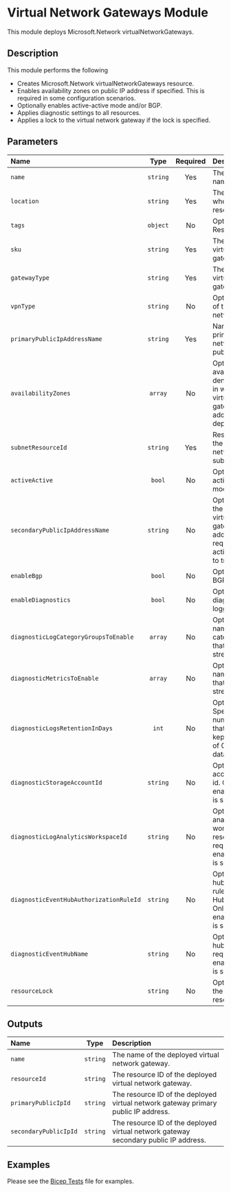 # Virtual Network Gateways Module

This module deploys Microsoft.Network virtualNetworkGateways.

## Description

This module performs the following

- Creates Microsoft.Network virtualNetworkGateways resource.
- Enables availability zones on public IP address if specified. This is required in some configuration scenarios.
- Optionally enables active-active mode and/or BGP.
- Applies diagnostic settings to all resources.
- Applies a lock to the virtual network gateway if the lock is specified.

## Parameters

| Name                                    | Type     | Required | Description                                                                                                                         |
| :-------------------------------------- | :------: | :------: | :---------------------------------------------------------------------------------------------------------------------------------- |
| `name`                                  | `string` | Yes      | The resource name.                                                                                                                  |
| `location`                              | `string` | Yes      | The geo-location where the resource lives.                                                                                          |
| `tags`                                  | `object` | No       | Optional. Resource tags.                                                                                                            |
| `sku`                                   | `string` | Yes      | The sku of this virtual network gateway.                                                                                            |
| `gatewayType`                           | `string` | Yes      | The type of this virtual network gateway.                                                                                           |
| `vpnType`                               | `string` | No       | Optional. The type of this virtual network gateway.                                                                                 |
| `primaryPublicIpAddressName`            | `string` | Yes      | Name of the primary virtual network gateway public IP address.                                                                      |
| `availabilityZones`                     | `array`  | No       | Optional. A list of availability zones denoting the zone in which the virtual network gateway public IP address should be deployed. |
| `subnetResourceId`                      | `string` | Yes      | Resource ID of the virtual network gateway subnet.                                                                                  |
| `activeActive`                          | `bool`   | No       | Optional. Enable active-active mode.                                                                                                |
| `secondaryPublicIpAddressName`          | `string` | No       | Optional. Name of the secondary virtual network gateway public IP address. Only required when activeActive is set to true.          |
| `enableBgp`                             | `bool`   | No       | Optional. Enable BGP.                                                                                                               |
| `enableDiagnostics`                     | `bool`   | No       | Optional. Enable diagnostic logging.                                                                                                |
| `diagnosticLogCategoryGroupsToEnable`   | `array`  | No       | Optional. The name of log category groups that will be streamed.                                                                    |
| `diagnosticMetricsToEnable`             | `array`  | No       | Optional. The name of metrics that will be streamed.                                                                                |
| `diagnosticLogsRetentionInDays`         | `int`    | No       | Optional. Specifies the number of days that logs will be kept for; a value of 0 will retain data indefinitely.                      |
| `diagnosticStorageAccountId`            | `string` | No       | Optional. Storage account resource id. Only required if enableDiagnostics is set to true.                                           |
| `diagnosticLogAnalyticsWorkspaceId`     | `string` | No       | Optional. Log analytics workspace resource id. Only required if enableDiagnostics is set to true.                                   |
| `diagnosticEventHubAuthorizationRuleId` | `string` | No       | Optional. Event hub authorization rule for the Event Hubs namespace. Only required if enableDiagnostics is set to true.             |
| `diagnosticEventHubName`                | `string` | No       | Optional. Event hub name. Only required if enableDiagnostics is set to true.                                                        |
| `resourceLock`                          | `string` | No       | Optional. Specify the type of resource lock.                                                                                        |

## Outputs

| Name                  | Type     | Description                                                                          |
| :-------------------- | :------: | :----------------------------------------------------------------------------------- |
| `name`                | `string` | The name of the deployed virtual network gateway.                                    |
| `resourceId`          | `string` | The resource ID of the deployed virtual network gateway.                             |
| `primaryPublicIpId`   | `string` | The resource ID of the deployed virtual network gateway primary public IP address.   |
| `secondaryPublicIpId` | `string` | The resource ID of the deployed virtual network gateway secondary public IP address. |

## Examples

Please see the [Bicep Tests](test/main.test.bicep) file for examples.
